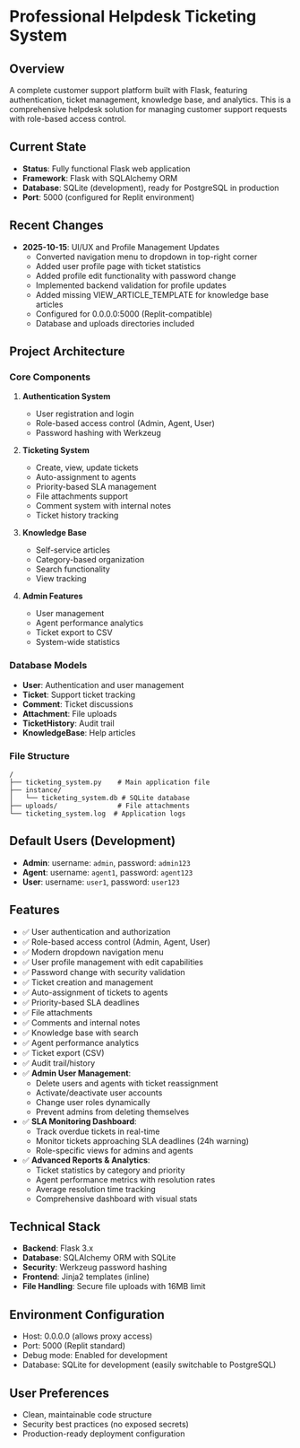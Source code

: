 # Professional Helpdesk Ticketing System

## Overview
A complete customer support platform built with Flask, featuring authentication, ticket management, knowledge base, and analytics. This is a comprehensive helpdesk solution for managing customer support requests with role-based access control.

## Current State
- **Status**: Fully functional Flask web application
- **Framework**: Flask with SQLAlchemy ORM
- **Database**: SQLite (development), ready for PostgreSQL in production
- **Port**: 5000 (configured for Replit environment)

## Recent Changes
- **2025-10-15**: UI/UX and Profile Management Updates
  - Converted navigation menu to dropdown in top-right corner
  - Added user profile page with ticket statistics
  - Added profile edit functionality with password change
  - Implemented backend validation for profile updates
  - Added missing VIEW_ARTICLE_TEMPLATE for knowledge base articles
  - Configured for 0.0.0.0:5000 (Replit-compatible)
  - Database and uploads directories included

## Project Architecture

### Core Components
1. **Authentication System**
   - User registration and login
   - Role-based access control (Admin, Agent, User)
   - Password hashing with Werkzeug

2. **Ticketing System**
   - Create, view, update tickets
   - Auto-assignment to agents
   - Priority-based SLA management
   - File attachments support
   - Comment system with internal notes
   - Ticket history tracking

3. **Knowledge Base**
   - Self-service articles
   - Category-based organization
   - Search functionality
   - View tracking

4. **Admin Features**
   - User management
   - Agent performance analytics
   - Ticket export to CSV
   - System-wide statistics

### Database Models
- **User**: Authentication and user management
- **Ticket**: Support ticket tracking
- **Comment**: Ticket discussions
- **Attachment**: File uploads
- **TicketHistory**: Audit trail
- **KnowledgeBase**: Help articles

### File Structure
```
/
├── ticketing_system.py    # Main application file
├── instance/
│   └── ticketing_system.db # SQLite database
├── uploads/               # File attachments
└── ticketing_system.log  # Application logs
```

## Default Users (Development)
- **Admin**: username: `admin`, password: `admin123`
- **Agent**: username: `agent1`, password: `agent123`
- **User**: username: `user1`, password: `user123`

## Features
- ✅ User authentication and authorization
- ✅ Role-based access control (Admin, Agent, User)
- ✅ Modern dropdown navigation menu
- ✅ User profile management with edit capabilities
- ✅ Password change with security validation
- ✅ Ticket creation and management
- ✅ Auto-assignment of tickets to agents
- ✅ Priority-based SLA deadlines
- ✅ File attachments
- ✅ Comments and internal notes
- ✅ Knowledge base with search
- ✅ Agent performance analytics
- ✅ Ticket export (CSV)
- ✅ Audit trail/history
- ✅ **Admin User Management**:
  - Delete users and agents with ticket reassignment
  - Activate/deactivate user accounts
  - Change user roles dynamically
  - Prevent admins from deleting themselves
- ✅ **SLA Monitoring Dashboard**:
  - Track overdue tickets in real-time
  - Monitor tickets approaching SLA deadlines (24h warning)
  - Role-specific views for admins and agents
- ✅ **Advanced Reports & Analytics**:
  - Ticket statistics by category and priority
  - Agent performance metrics with resolution rates
  - Average resolution time tracking
  - Comprehensive dashboard with visual stats

## Technical Stack
- **Backend**: Flask 3.x
- **Database**: SQLAlchemy ORM with SQLite
- **Security**: Werkzeug password hashing
- **Frontend**: Jinja2 templates (inline)
- **File Handling**: Secure file uploads with 16MB limit

## Environment Configuration
- Host: 0.0.0.0 (allows proxy access)
- Port: 5000 (Replit standard)
- Debug mode: Enabled for development
- Database: SQLite for development (easily switchable to PostgreSQL)

## User Preferences
- Clean, maintainable code structure
- Security best practices (no exposed secrets)
- Production-ready deployment configuration
